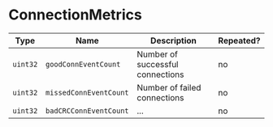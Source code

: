 # ConnectionMetrics

Type|Name|Description|Repeated?
-|-|-|-
`uint32`|`goodConnEventCount`|Number of successful connections|no
`uint32`|`missedConnEventCount`|Number of failed connections|no
`uint32`|`badCRCConnEventCount`|...|no